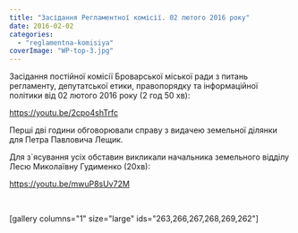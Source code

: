 ```yaml
---
title: "Засідання Регламентної комісії. 02 лютого 2016 року"
date: 2016-02-02
categories: 
  - "reglamentna-komisiya"
coverImage: "WP-top-3.jpg"
---
```


Засідання постійної комісії Броварської міської ради з питань регламенту, депутатської етики, правопорядку та інформаційної політики від 02 лютого 2016 року (2 год 50 хв):<!--more-->

https://youtu.be/2cpo4shTrfc

Перші дві години обговорювали справу з видачею земельної ділянки для Петра Павловича Лещик.

Для з\`ясування усіх обставин викликали начальника земельного відділу  Лесю Миколаївну Гудименко (20хв):

https://youtu.be/mwuP8sUv72M

 

\[gallery columns="1" size="large" ids="263,266,267,268,269,262"\]
